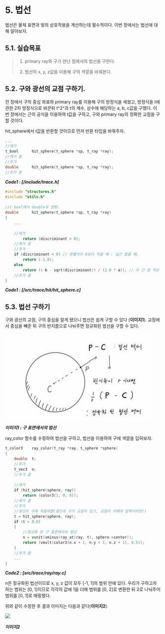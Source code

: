 # 5. 법선

 법선은 물체 표면과 빛의 상호작용을 계산하는데 필수적이다. 이번 장에서는 법선에 대해 알아보자.

## 5.1. 실습목표
>
> 1. primary ray와 구가 만난 점에서의 법선을 구한다.
>
> 2. 법선의 x, y, z값을 이용해 구의 색깔을 바꿔본다.
>

## 5.2. 구와 광선의 교점 구하기.

전 장에서 구의 중심 좌표와 primary ray를 이용해 구의 방정식을 세웠고, 방정식을 t에 관한 2차 방정식으로 바꾼뒤 t^2^과 t의 계수, 상수에 해당하는 a, b, c값을 구했다. 이번 장에서는 근의 공식을 이용하여 t값을 구하고, 구와 primary ray의 정확한 교점을 구할 것이다.

hit_sphere에서 t값을 반환할 것이므로 먼저 반환 타입을 바꿔주자.

```c
...
//제거
t_bool		hit_sphere(t_sphere *sp, t_ray *ray);
//제거 끝
//추가
double		hit_sphere(t_sphere *sp, t_ray *ray);
//추가 끝
```
***Code1 : [/include/trace.h]***

```c
#include "structures.h"
#include "utils.h"

//t_bool에서 double로 변환.
double		hit_sphere(t_sphere *sp, t_ray *ray)
{
	...
	
	//제거
		return (discriminant > 0);
	//제거 끝
	//추가
	if (discriminant < 0) // 판별식이 0보다 작을 때 : 실근 없을 때,
		return (-1.0);
	else
		return ((-b - sqrt(discriminant)) / (2.0 * a)); // 두 근 중 작은 근
	//추가 끝
}
```
***Code1 : [/src/trace/hit/hit_sphere.c]***

## 5.3. 법선 구하기

구와 광선의 교점, 구의 중심을 알게 됐으니 법선은 쉽게 구할 수 있다 (**이미지1**). 교점에서 중심을 빼준 뒤 구의 반지름으로 나눠주면 정규화된 법선을 구할 수 있다.

![](./images/05_image1.jpg)

***이미지1 : 구 표면에서의 법선***

ray_color 함수를 수정하여 법선을 구하고, 법선을 이용하여 구에 색깔을 입혀보자.

```c
t_color3	ray_color(t_ray *ray, t_sphere *sphere)
{
	double	t;
	//추가
	t_vec3	n;
	//추가 끝

	//제거
	if (hit_sphere(sphere, ray))
		return (color3(1, 0, 0));
	//제거 끝
	//추가
	//광선이 구에 적중하면(광선과 구가 교점이 있고, 교점이 카메라 앞쪽이라면!)
	t = hit_sphere(sphere, ray);
	if (t > 0.0)
	{
		//정규화 된 구 표면에서의 법선
		n = vunit(vminus(ray_at(ray, t), sphere->center));
		return (vmult(color3(n.x + 1, n.y + 1, n.z + 1), 0.5));
	}
	//추가 끝
	...
}
```
***Code2 : [src/trace/ray/ray.c]***

n은 정규화된 법선이므로 x, y, z 값이 모두 [-1, 1]의 범위 안에 있다. 우리가 구하고자 하는 범위는 [0, 1]이므로 각각의 값에 1을 더해 범위를 [0, 2]로 변환한 뒤 2로 나눠주어 범위를 [0, 1]로 매핑했다.

위와 같이 수정한 후 결과 이미지는 다음과 같다(**이미지2**).

![](https://raytracing.github.io/images/img-1.04-normals-sphere.png)

***이미지2***
